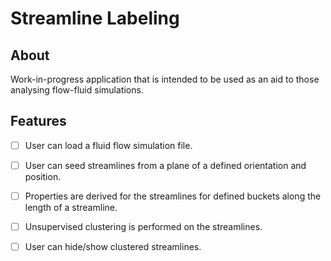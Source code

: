 # Streamline Labeling

## About

Work-in-progress application that is intended to be used as an aid to those analysing flow-fluid simulations.

## Features

- [ ] User can load a fluid flow simulation file.
- [ ] User can seed streamlines from a plane of a defined orientation and position.
- [ ] Properties are derived for the streamlines for defined buckets along the length of a streamline.
- [ ] Unsupervised clustering is performed on the streamlines.
- [ ] User can hide/show clustered streamlines.

